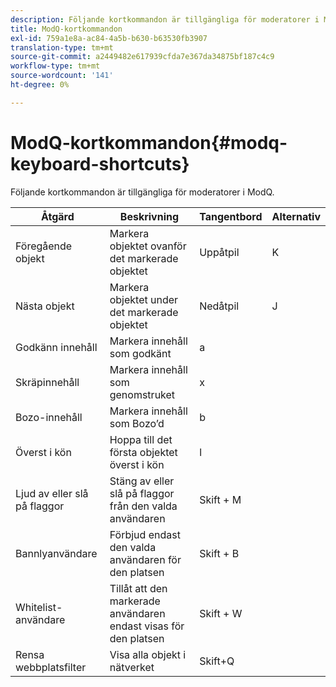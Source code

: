 ```yaml
---
description: Följande kortkommandon är tillgängliga för moderatorer i ModQ.
title: ModQ-kortkommandon
exl-id: 759a1e8a-ac84-4a5b-b630-b63530fb3907
translation-type: tm+mt
source-git-commit: a2449482e617939cfda7e367da34875bf187c4c9
workflow-type: tm+mt
source-wordcount: '141'
ht-degree: 0%

---
```


# ModQ-kortkommandon{#modq-keyboard-shortcuts}

Följande kortkommandon är tillgängliga för moderatorer i ModQ.

| Åtgärd | Beskrivning | Tangentbord | Alternativ |
|---|---|---|---|
| Föregående objekt | Markera objektet ovanför det markerade objektet | Uppåtpil | K |
| Nästa objekt | Markera objektet under det markerade objektet | Nedåtpil | J |
| Godkänn innehåll | Markera innehåll som godkänt | a |  |
| Skräpinnehåll | Markera innehåll som genomstruket | x |  |
| Bozo-innehåll | Markera innehåll som Bozo’d | b |  |
| Överst i kön | Hoppa till det första objektet överst i kön | l |  |
| Ljud av eller slå på flaggor | Stäng av eller slå på flaggor från den valda användaren | Skift + M |  |
| Bannlyanvändare | Förbjud endast den valda användaren för den platsen | Skift + B |  |
| Whitelist-användare | Tillåt att den markerade användaren endast visas för den platsen | Skift + W |  |
| Rensa webbplatsfilter | Visa alla objekt i nätverket | Skift+Q |  |
